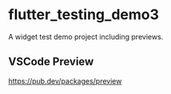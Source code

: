 # flutter_testing_demo3

A widget test demo project including previews.

## VSCode Preview
https://pub.dev/packages/preview

